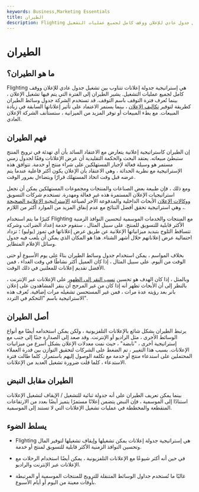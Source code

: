 ```yaml
---
keywords: Business,Marketing Essentials
title: الطيران
description: Flighting هي إستراتيجية جدولة إعلانات تتناوب بين تشغيل جدول عادي للإعلان ووقف كامل لجميع عمليات التشغيل.
---
```


# الطيران
## ما هو الطيران؟

Flighting هي إستراتيجية جدولة إعلانات تتناوب بين تشغيل جدول عادي للإعلان ووقف كامل لجميع عمليات التشغيل. يشير الطيران إلى الفترة التي يتم فيها تشغيل الإعلان ، بينما تُعرف فترة التوقف باسم التوقف. قد تستخدم الشركة جدول وسائط الطيران كطريقة لتوفير [تكاليف الإعلان](/advertising-costs) ، بينما يستمر الاعتماد على تأثير إعلاناتها السابقة في زيادة المبيعات. مع بطء المبيعات أو توفر المزيد من الميزانية ، ستستأنف الشركة الإعلان العادي.

## فهم الطيران

إن الطيران كاستراتيجية إعلانية يتعارض مع الاعتقاد السائد بأن أي تهدئة في ترويج المنتج ستبطئ مبيعاته. يعتقد البحث والحكمة التقليدية أن عرض الإعلانات وفقًا لجدول زمني مستمر هو وسيلة فعالة لإجبار المستهلكين على شراء منتج أو خدمة. تتوافق هذه الإستراتيجية مع نظرية الحداثة ، وهي الاعتقاد بأن الإعلان يكون أكثر فاعلية عندما يتم عرضه قبل وقت اتخاذ المستهلك قرارًا ويتضاءل بمرور الوقت.

ومع ذلك ، فإن طبيعة بعض الصناعات والمنتجات ومجموعات المستهلكين يمكن أن تجعل استراتيجيات الإعلان المستمرة هذه غير فعالة ومهدرة. تستخدم شركات التسويق [ووكالات الإعلان](/advertising-budget) الأبحاث الداخلية والمدفوعة الأجر لصياغة [الإستراتيجية الإعلانية الصحيحة](/marketing-strategy) ، وهي استراتيجية تحقق أفضل النتائج مع عدم إنفاق المزيد من الموارد أكثر من اللازم.

كثيرًا ما يتم استخدام Flighting مع المنتجات والخدمات الموسمية لتحسين النوافذ الزمنية الأكثر قابلية للتسويق للمنتج. على سبيل المثال ، ستقوم خدمة إعداد الضرائب وشركة تتساقط الثلوج بتبديد ميزانياتها الإعلانية عن طريق عرض إعلاناتها في تموز (يوليو) ؛ تزداد احتمالية عرض إعلاناتهم خلال أشهر الشتاء. هذا هو المكان الذي يمكن أن يلعب فيه جدول وسائل الإعلام المتطاير.

بخلاف المواسم ، يمكن استخدام جدول وسائط الطيران بناءً على يوم الأسبوع أو حتى الوقت من اليوم. على سبيل المثال ، إذا كان العميل أكثر نشاطًا في وقت الغداء ، فمن الأفضل تقديم إعلانات للمعلنين في ذلك الوقت.

وبالمثل ، إذا كان الهدف هو تحسين [نسب النقر إلى الظهور](/clickthroughrates) على الإعلانات عبر الإنترنت ، بالنظر إلى أن الأبحاث تظهر أنه إذا كان من غير المرجح أن ينقر المشاهدون على إعلان بانر بعد رؤيته عدة مرات ، فمن غير المستحسن تشغيله مرات إضافية. تُعرف هذه الاستراتيجية باسم "التحكم في التردد".

## أصل الطيران

يرتبط الطيران بشكل شائع بالإعلانات التلفزيونية ، ولكن يمكن استخدامه أيضًا مع أنواع الوسائط الأخرى ، مثل الراديو أو الإنترنت. وقد صعد إلى الصدارة جنبًا إلى جنب مع إستراتيجية أخرى ، "نابضة" ، حيث نمت معدلات الإعلان بشكل أسرع من ميزانيات الإعلانات. بسبب هذا التغيير ، تم الضغط على الشركات لتحقيق التوازن بين قدرة العملاء المحتملين على استدعاء منتج أو خدمة مع تكلفة الوصول إليهم باستمرار. كلما طالت فترة الاستدعاء ، كلما قلت ضرورة تشغيل العديد من الإعلانات.

## الطيران مقابل النبض

بينما يمكن تعريف الطيران على أنه جدولة ثنائية للتشغيل / الإيقاف لتشغيل الإعلانات استنادًا إلى الموسمية ، فإن النبض يتضمن إعلانًا مستمرًا يتميز أيضًا بعدد من الارتفاعات المتقطعة والمخططة في عمليات تشغيل الإعلانات التي لا تستند إلى الموسمية.

## يسلط الضوء

- Flighting هي إستراتيجية جدولة إعلانات يمكن تشغيلها وإيقاف تشغيلها لتوفير المال وتحسين النوافذ الزمنية الأكثر قابلية للتسويق لمنتج أو خدمة.

- في حين أنه أكثر شيوعًا مع الإعلانات التلفزيونية ، يمكن أيضًا استخدام الرحلات مع الإعلانات عبر الإنترنت والراديو.

- غالبًا ما تُستخدم جداول الوسائط المتنقلة للترويج للمنتجات الموسمية أو المرتبطة بأوقات معينة من اليوم أو أيام الأسبوع.


